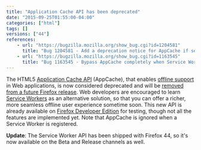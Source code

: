 ```yaml
---
title: "Application Cache API has been deprecated"
date: "2015-09-25T01:55:00-04:00"
categories: ["html"]
tags: []
versions: ["44"]
references:
    - url: "https://bugzilla.mozilla.org/show_bug.cgi?id=1204581"
      title: "Bug 1204581 - Add a deprecation notice for AppCache if service worker fetch interception is enabled"
    - url: "https://bugzilla.mozilla.org/show_bug.cgi?id=1163545"
      title: "Bug 1163545 - Bypass AppCache completely when Service Workers supported & registered"
---
```

The HTML5 [Application Cache API](https://developer.mozilla.org/en-US/docs/Web/HTML/Using_the_application_cache) (AppCache), that enables [offline support](https://developer.mozilla.org/en-US/Apps/Build/Offline) in Web applications, is now considered deprecated and will be [removed from a future Firefox release](https://www.fxsitecompat.com/en-CA/docs/2016/application-cache-support-will-be-removed/). Web developers are encouraged to learn [Service Workers](https://developer.mozilla.org/en-US/docs/Web/API/Service_Worker_API) as an alternative solution, so that you can offer a richer, more seamless offline user experience sometime soon. This new API is already available on [Firefox Developer Edition](https://www.mozilla.org/firefox/developer/) for testing, though not all the features are implemented yet. Note that AppCache is ignored when a Service Worker is registered.

**Update**: The Service Worker API has been shipped with Firefox 44, so it's now available on the Beta and Release channels as well.
